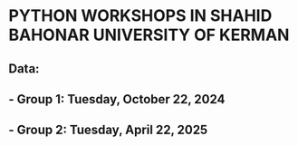 # PYTHON WORKSHOPS IN SHAHID BAHONAR UNIVERSITY OF KERMAN

## Data:
## - Group 1: Tuesday, October 22, 2024
## - Group 2: Tuesday, April 22, 2025

